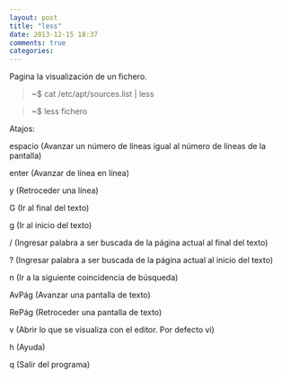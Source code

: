 ```yaml
---
layout: post
title: "less"
date: 2013-12-15 18:37
comments: true
categories: 
---
```

Pagina la visualización de un fichero.

>~$ cat /etc/apt/sources.list | less

>~$ less fichero

Atajos:

espacio (Avanzar un número de líneas igual al número de líneas de la pantalla)

enter (Avanzar de línea en línea)

y (Retroceder una línea)

G (Ir al final del texto)

g (Ir al inicio del texto)

/ (Ingresar palabra a ser buscada de la página actual al final del texto)

? (Ingresar palabra a ser buscada de la página actual al inicio del texto)

n (Ir a la siguiente coincidencia de búsqueda)

AvPág (Avanzar una pantalla de texto)

RePág (Retroceder una pantalla de texto)

v (Abrir lo que se visualiza con el editor. Por defecto vi)

h (Ayuda)

q (Salir del programa)

